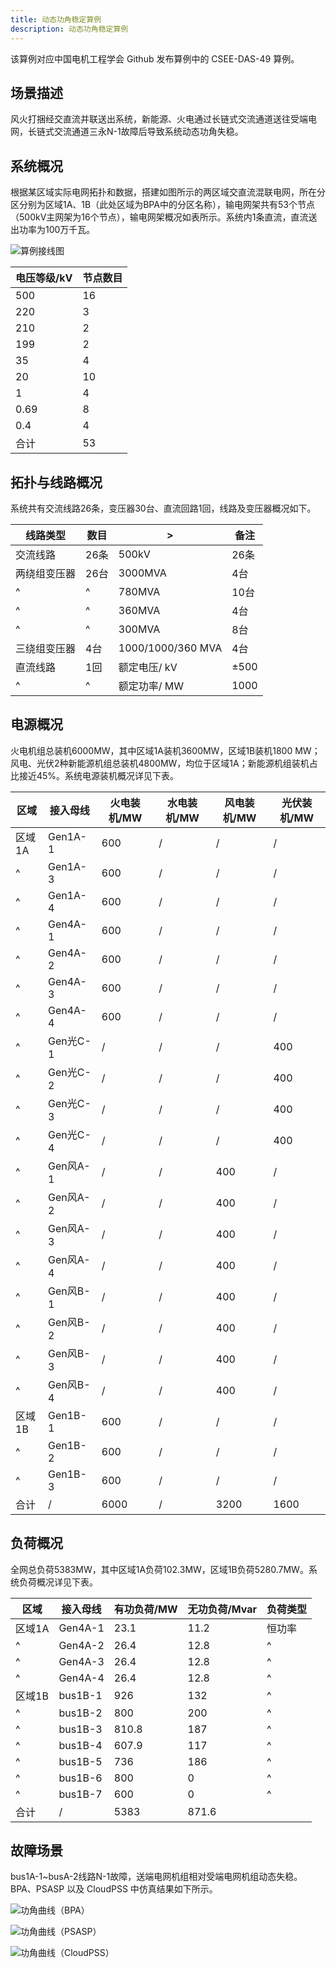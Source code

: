 ```yaml
---
title: 动态功角稳定算例
description: 动态功角稳定算例
---
```



该算例对应中国电机工程学会 Github 发布算例中的 CSEE-DAS-49 算例。

## 场景描述
风火打捆经交直流并联送出系统，新能源、火电通过长链式交流通道送往受端电网，长链式交流通道三永N-1故障后导致系统动态功角失稳。

## 系统概况
根据某区域实际电网拓扑和数据，搭建如图所示的两区域交直流混联电网，所在分区分别为区域1A、1B（此处区域为BPA中的分区名称），输电网架共有53个节点（500kV主网架为16个节点），输电网架概况如表所示。系统内1条直流，直流送出功率为100万千瓦。

![算例接线图](./topo-case2.png)

| 电压等级/kV | 节点数目 |
|------------|---------|
| 500        | 16      |
| 220        | 3       |
| 210        | 2       |
| 199        | 2       |
| 35         | 4       |
| 20         | 10      |
| 1          | 4       |
| 0.69       | 8       |
| 0.4        | 4       |
| 合计       | 53      |


## 拓扑与线路概况
系统共有交流线路26条，变压器30台、直流回路1回，线路及变压器概况如下。

| 线路类型     | 数目  |    >    |  备注 |
|-------------|-------|----------|-----------|
| 交流线路     | 26条  | 500kV|26条         |
| 两绕组变压器 | 26台  | 3000MVA|4台         |
|       ^     |    ^   | 780MVA|10台         |
|       ^     |    ^   | 360MVA|4台          |
|       ^     |    ^   | 300MVA|8台          |
| 三绕组变压器 | 4台   | 1000/1000/360 MVA|4台 |
| 直流线路     | 1回   | 额定电压/ kV |±500   |
|        ^     |   ^    | 额定功率/ MW |1000   |


## 电源概况
火电机组总装机6000MW，其中区域1A装机3600MW，区域1B装机1800 MW；风电、光伏2种新能源机组总装机4800MW，均位于区域1A；新能源机组装机占比接近45%。系统电源装机概况详见下表。

| 区域   | 接入母线   | 火电装机/MW | 水电装机/MW | 风电装机/MW       | 光伏装机/MW |
|-------|-----------|-------------|-------------|---------------|----------------| 
| 区域1A | Gen1A-1   | 600         | /           | /             | /              |
|   ^    | Gen1A-3   | 600         | /           | /             | /              |
|   ^    | Gen1A-4   | 600         | /           | /             | /              |
|   ^    | Gen4A-1   | 600         | /           | /             | /              |
|   ^    | Gen4A-2   | 600         | /           | /             | /              |
|   ^    | Gen4A-3   | 600         | /           | /             | /              |
|   ^    | Gen4A-4   | 600         | /           | /             | /              |
|   ^    | Gen光C-1  | /           | /           | /             | 400            |
|   ^    | Gen光C-2  | /           | /           | /             | 400            |
|   ^    | Gen光C-3  | /           | /           | /             | 400            |
|   ^    | Gen光C-4  | /           | /           | /             | 400            |
|   ^    | Gen风A-1  | /           | /           | 400           | /              |
|   ^    | Gen风A-2  | /           | /           | 400           | /              |
|   ^    | Gen风A-3  | /           | /           | 400           | /              |
|   ^    | Gen风A-4  | /           | /           | 400           | /              |
|   ^    | Gen风B-1  | /           | /           | 400           | /              |
|   ^    | Gen风B-2  | /           | /           | 400           | /              |
|   ^    | Gen风B-3  | /           | /           | 400           | /              |
|   ^    | Gen风B-4  | /           | /           | 400           | /              |
| 区域1B | Gen1B-1   | 600         | /           | /             | /              |
|   ^    | Gen1B-2   | 600         | /           | /             | /              |
|   ^    | Gen1B-3   | 600         | /           | /             | /              |
| 合计    | /         | 6000        | /           | 3200          | 1600           |

## 负荷概况
全网总负荷5383MW，其中区域1A负荷102.3MW，区域1B负荷5280.7MW。系统负荷概况详见下表。

| 区域   | 接入母线   | 有功负荷/MW | 无功负荷/Mvar | 负荷类型 |
|-------|-----------|-------------|---------------|--------|
| 区域1A | Gen4A-1   | 23.1        | 11.2          | 恒功率   |
|    ^   | Gen4A-2   | 26.4        | 12.8          |    ^     |
|    ^   | Gen4A-3   | 26.4        | 12.8          |    ^     |
|    ^   | Gen4A-4   | 26.4        | 12.8          |    ^     |
| 区域1B | bus1B-1   | 926         | 132           |    ^     |
|   ^   | bus1B-2   | 800         | 200           |     ^    |
|   ^   | bus1B-3   | 810.8       | 187           |     ^    |
|   ^   | bus1B-4   | 607.9       | 117           |     ^    |
|   ^   | bus1B-5   | 736         | 186           |     ^    |
|   ^   | bus1B-6   | 800         | 0             |     ^    |
|   ^   | bus1B-7   | 600         | 0             |     ^    |
| 合计    | /         | 5383        | 871.6         |          |

## 故障场景
bus1A-1~busA-2线路N-1故障，送端电网机组相对受端电网机组动态失稳。BPA、PSASP 以及 CloudPSS 中仿真结果如下所示。

![功角曲线（BPA）](./bpa-case2.png "功角曲线（BPA）")

![功角曲线（PSASP）](./psasp-case2.png "功角曲线（PSASP）")

![功角曲线（CloudPSS）](./cloudpss-case2.png "功角曲线（CloudPSS）") 